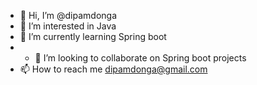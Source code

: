 - 👋 Hi, I’m @dipamdonga
- 👀 I’m interested in Java
- 🌱 I’m currently learning Spring boot
- - 💞️ I’m looking to collaborate on Spring boot projects
- 📫 How to reach me dipamdonga@gmail.com

<!---
dipamdonga/dipamdonga is a ✨ special ✨ repository because its `README.md` (this file) appears on your GitHub profile.
You can click the Preview link to take a look at your changes.
--->

